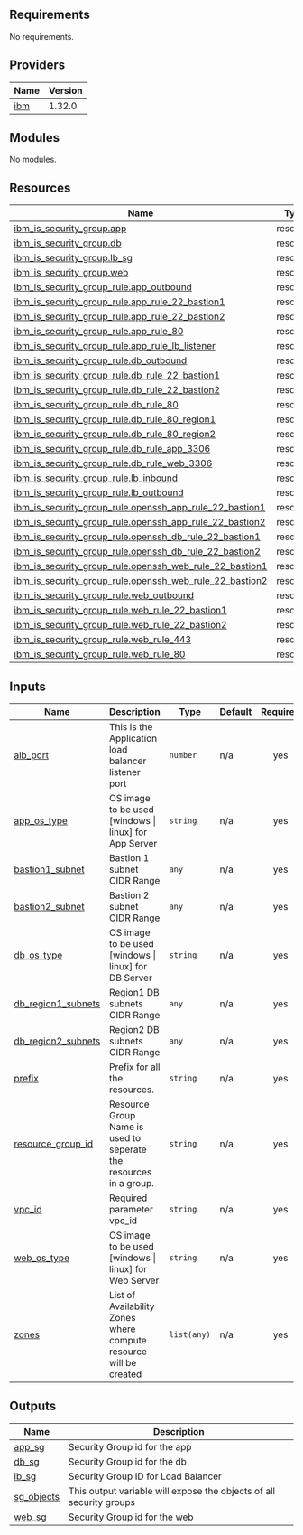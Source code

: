 ## Requirements

No requirements.

## Providers

| Name | Version |
|------|---------|
| <a name="provider_ibm"></a> [ibm](#provider\_ibm) | 1.32.0 |

## Modules

No modules.

## Resources

| Name | Type |
|------|------|
| [ibm_is_security_group.app](https://registry.terraform.io/providers/IBM-Cloud/ibm/latest/docs/resources/is_security_group) | resource |
| [ibm_is_security_group.db](https://registry.terraform.io/providers/IBM-Cloud/ibm/latest/docs/resources/is_security_group) | resource |
| [ibm_is_security_group.lb_sg](https://registry.terraform.io/providers/IBM-Cloud/ibm/latest/docs/resources/is_security_group) | resource |
| [ibm_is_security_group.web](https://registry.terraform.io/providers/IBM-Cloud/ibm/latest/docs/resources/is_security_group) | resource |
| [ibm_is_security_group_rule.app_outbound](https://registry.terraform.io/providers/IBM-Cloud/ibm/latest/docs/resources/is_security_group_rule) | resource |
| [ibm_is_security_group_rule.app_rule_22_bastion1](https://registry.terraform.io/providers/IBM-Cloud/ibm/latest/docs/resources/is_security_group_rule) | resource |
| [ibm_is_security_group_rule.app_rule_22_bastion2](https://registry.terraform.io/providers/IBM-Cloud/ibm/latest/docs/resources/is_security_group_rule) | resource |
| [ibm_is_security_group_rule.app_rule_80](https://registry.terraform.io/providers/IBM-Cloud/ibm/latest/docs/resources/is_security_group_rule) | resource |
| [ibm_is_security_group_rule.app_rule_lb_listener](https://registry.terraform.io/providers/IBM-Cloud/ibm/latest/docs/resources/is_security_group_rule) | resource |
| [ibm_is_security_group_rule.db_outbound](https://registry.terraform.io/providers/IBM-Cloud/ibm/latest/docs/resources/is_security_group_rule) | resource |
| [ibm_is_security_group_rule.db_rule_22_bastion1](https://registry.terraform.io/providers/IBM-Cloud/ibm/latest/docs/resources/is_security_group_rule) | resource |
| [ibm_is_security_group_rule.db_rule_22_bastion2](https://registry.terraform.io/providers/IBM-Cloud/ibm/latest/docs/resources/is_security_group_rule) | resource |
| [ibm_is_security_group_rule.db_rule_80](https://registry.terraform.io/providers/IBM-Cloud/ibm/latest/docs/resources/is_security_group_rule) | resource |
| [ibm_is_security_group_rule.db_rule_80_region1](https://registry.terraform.io/providers/IBM-Cloud/ibm/latest/docs/resources/is_security_group_rule) | resource |
| [ibm_is_security_group_rule.db_rule_80_region2](https://registry.terraform.io/providers/IBM-Cloud/ibm/latest/docs/resources/is_security_group_rule) | resource |
| [ibm_is_security_group_rule.db_rule_app_3306](https://registry.terraform.io/providers/IBM-Cloud/ibm/latest/docs/resources/is_security_group_rule) | resource |
| [ibm_is_security_group_rule.db_rule_web_3306](https://registry.terraform.io/providers/IBM-Cloud/ibm/latest/docs/resources/is_security_group_rule) | resource |
| [ibm_is_security_group_rule.lb_inbound](https://registry.terraform.io/providers/IBM-Cloud/ibm/latest/docs/resources/is_security_group_rule) | resource |
| [ibm_is_security_group_rule.lb_outbound](https://registry.terraform.io/providers/IBM-Cloud/ibm/latest/docs/resources/is_security_group_rule) | resource |
| [ibm_is_security_group_rule.openssh_app_rule_22_bastion1](https://registry.terraform.io/providers/IBM-Cloud/ibm/latest/docs/resources/is_security_group_rule) | resource |
| [ibm_is_security_group_rule.openssh_app_rule_22_bastion2](https://registry.terraform.io/providers/IBM-Cloud/ibm/latest/docs/resources/is_security_group_rule) | resource |
| [ibm_is_security_group_rule.openssh_db_rule_22_bastion1](https://registry.terraform.io/providers/IBM-Cloud/ibm/latest/docs/resources/is_security_group_rule) | resource |
| [ibm_is_security_group_rule.openssh_db_rule_22_bastion2](https://registry.terraform.io/providers/IBM-Cloud/ibm/latest/docs/resources/is_security_group_rule) | resource |
| [ibm_is_security_group_rule.openssh_web_rule_22_bastion1](https://registry.terraform.io/providers/IBM-Cloud/ibm/latest/docs/resources/is_security_group_rule) | resource |
| [ibm_is_security_group_rule.openssh_web_rule_22_bastion2](https://registry.terraform.io/providers/IBM-Cloud/ibm/latest/docs/resources/is_security_group_rule) | resource |
| [ibm_is_security_group_rule.web_outbound](https://registry.terraform.io/providers/IBM-Cloud/ibm/latest/docs/resources/is_security_group_rule) | resource |
| [ibm_is_security_group_rule.web_rule_22_bastion1](https://registry.terraform.io/providers/IBM-Cloud/ibm/latest/docs/resources/is_security_group_rule) | resource |
| [ibm_is_security_group_rule.web_rule_22_bastion2](https://registry.terraform.io/providers/IBM-Cloud/ibm/latest/docs/resources/is_security_group_rule) | resource |
| [ibm_is_security_group_rule.web_rule_443](https://registry.terraform.io/providers/IBM-Cloud/ibm/latest/docs/resources/is_security_group_rule) | resource |
| [ibm_is_security_group_rule.web_rule_80](https://registry.terraform.io/providers/IBM-Cloud/ibm/latest/docs/resources/is_security_group_rule) | resource |

## Inputs

| Name | Description | Type | Default | Required |
|------|-------------|------|---------|:--------:|
| <a name="input_alb_port"></a> [alb\_port](#input\_alb\_port) | This is the Application load balancer listener port | `number` | n/a | yes |
| <a name="input_app_os_type"></a> [app\_os\_type](#input\_app\_os\_type) | OS image to be used [windows \| linux] for App Server | `string` | n/a | yes |
| <a name="input_bastion1_subnet"></a> [bastion1\_subnet](#input\_bastion1\_subnet) | Bastion 1 subnet CIDR Range | `any` | n/a | yes |
| <a name="input_bastion2_subnet"></a> [bastion2\_subnet](#input\_bastion2\_subnet) | Bastion 2 subnet CIDR Range | `any` | n/a | yes |
| <a name="input_db_os_type"></a> [db\_os\_type](#input\_db\_os\_type) | OS image to be used [windows \| linux] for DB Server | `string` | n/a | yes |
| <a name="input_db_region1_subnets"></a> [db\_region1\_subnets](#input\_db\_region1\_subnets) | Region1 DB subnets CIDR Range | `any` | n/a | yes |
| <a name="input_db_region2_subnets"></a> [db\_region2\_subnets](#input\_db\_region2\_subnets) | Region2 DB subnets CIDR Range | `any` | n/a | yes |
| <a name="input_prefix"></a> [prefix](#input\_prefix) | Prefix for all the resources. | `string` | n/a | yes |
| <a name="input_resource_group_id"></a> [resource\_group\_id](#input\_resource\_group\_id) | Resource Group Name is used to seperate the resources in a group. | `string` | n/a | yes |
| <a name="input_vpc_id"></a> [vpc\_id](#input\_vpc\_id) | Required parameter vpc\_id | `string` | n/a | yes |
| <a name="input_web_os_type"></a> [web\_os\_type](#input\_web\_os\_type) | OS image to be used [windows \| linux] for Web Server | `string` | n/a | yes |
| <a name="input_zones"></a> [zones](#input\_zones) | List of Availability Zones where compute resource will be created | `list(any)` | n/a | yes |

## Outputs

| Name | Description |
|------|-------------|
| <a name="output_app_sg"></a> [app\_sg](#output\_app\_sg) | Security Group id for the app |
| <a name="output_db_sg"></a> [db\_sg](#output\_db\_sg) | Security Group id for the db |
| <a name="output_lb_sg"></a> [lb\_sg](#output\_lb\_sg) | Security Group ID for Load Balancer |
| <a name="output_sg_objects"></a> [sg\_objects](#output\_sg\_objects) | This output variable will expose the objects of all security groups |
| <a name="output_web_sg"></a> [web\_sg](#output\_web\_sg) | Security Group id for the web |
